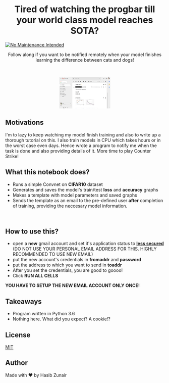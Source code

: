 <h1 align="center">
  Tired of watching the progbar till your world class model reaches SOTA?
</h1>

[![No Maintenance Intended](http://unmaintained.tech/badge.svg)](http://unmaintained.tech/)

<p align="center">
  Follow along if you want to be notified remotely when your model finishes learning the difference between cats and dogs!
</p>

<br/>

<p align="center">
  <a href="#"><img src="media/output.png" height=100/></a>
</p>


## Motivations
<p> 
I'm to lazy to keep watching my model finish training and also to write up a thorough tutorial on this. I also train models in CPU which takes hours or in the worst case even days. Hence wrote a program to notify me when the task is done and also providing details of it. More time to play Counter Strike! 
</p>

## What this notebook does?

* Runs a simple Convnet on **CIFAR10** dataset
* Generates and saves the model's train/test **loss** and **accuracy** graphs
* Makes a template with model parameters and saved graphs
* Sends the template as an email to the pre-defined user **after** completion of training, providing the neccesary model information.
<br>

## How to use this?

* open a **new** gmail account and set it's application status to [**less secured**](https://myaccount.google.com/intro/security) (DO NOT USE YOUR PERSONAL EMAIL ADDRESS FOR THIS. HIGHLY  RECOMMENDED TO USE NEW EMAIL)
* put the new account's credentials in **fromaddr** and **password**
* put the address to which you want to send in **toaddr**
* After you set the credentials, you are good to goooo!
* Click **RUN ALL CELLS**

**YOU HAVE TO SETUP THE NEW EMAIL ACCOUNT ONLY ONCE!**

## Takeaways

* Program written in Python 3.6
* Nothing here. What did you expect? A cookie!?

## License
[MIT](https://github.com/hasibzunair/boss-detector/blob/master/LICENSE)

## Author
Made with ❤️ by Hasib Zunair
